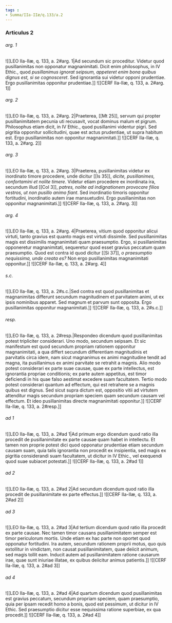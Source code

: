 ```yaml
---
tags : 
- Summa/IIa-IIæ/q.133/a.2
---
```


### Articulus 2

###### arg. 1
![[LEO IIa-IIæ, q. 133, a. 2#arg. 1|Ad secundum sic proceditur. Videtur quod pusillanimitas non opponatur magnanimitati. Dicit enim philosophus, in IV Ethic., quod *pusillanimus ignorat seipsum, appeteret enim bona quibus dignus est, si se cognosceret*. Sed ignorantia sui videtur opponi prudentiae. Ergo pusillanimitas opponitur prudentiae.]]
![[CERF IIa-IIæ, q. 133, a. 2#arg. 1]]

###### arg. 2
![[LEO IIa-IIæ, q. 133, a. 2#arg. 2|Praeterea, [[Mt 25]], servum qui propter pusillanimitatem pecunia uti recusavit, vocat dominus malum et pigrum. Philosophus etiam dicit, in IV Ethic., quod pusillanimi videntur pigri. Sed pigritia opponitur sollicitudini, quae est actus prudentiae, ut supra habitum est. Ergo pusillanimitas non opponitur magnanimitati.]]
![[CERF IIa-IIæ, q. 133, a. 2#arg. 2]]

###### arg. 3
![[LEO IIa-IIæ, q. 133, a. 2#arg. 3|Praeterea, pusillanimitas videtur ex inordinato timore procedere, unde dicitur [[Is 35]], *dicite, pusillanimes, confortamini et nolite timere*. Videtur etiam procedere ex inordinata ira, secundum illud [[Col 3]], *patres, nolite ad indignationem provocare filios vestros, ut non pusillo animo fiant*. Sed inordinatio timoris opponitur fortitudini, inordinatio autem irae mansuetudini. Ergo pusillanimitas non opponitur magnanimitati.]]
![[CERF IIa-IIæ, q. 133, a. 2#arg. 3]]

###### arg. 4
![[LEO IIa-IIæ, q. 133, a. 2#arg. 4|Praeterea, vitium quod opponitur alicui virtuti, tanto gravius est quanto magis est virtuti dissimile. Sed pusillanimitas magis est dissimilis magnanimitati quam praesumptio. Ergo, si pusillanimitas opponeretur magnanimitati, sequeretur quod esset gravius peccatum quam praesumptio. Quod est contra id quod dicitur [[Si 37]], *o praesumptio nequissima, unde creata es?* Non ergo pusillanimitas magnanimitati opponitur.]]
![[CERF IIa-IIæ, q. 133, a. 2#arg. 4]]

###### s.c.
![[LEO IIa-IIæ, q. 133, a. 2#s.c.|Sed contra est quod pusillanimitas et magnanimitas differunt secundum magnitudinem et parvitatem animi, ut ex ipsis nominibus apparet. Sed magnum et parvum sunt opposita. Ergo pusillanimitas opponitur magnanimitati.]]
![[CERF IIa-IIæ, q. 133, a. 2#s.c.]]

###### resp.
![[LEO IIa-IIæ, q. 133, a. 2#resp.|Respondeo dicendum quod pusillanimitas potest tripliciter considerari. Uno modo, secundum seipsam. Et sic manifestum est quod secundum propriam rationem opponitur magnanimitati, a qua differt secundum differentiam magnitudinis et parvitatis circa idem, nam sicut magnanimus ex animi magnitudine tendit ad magna, ita pusillanimus ex animi parvitate se retrahit a magnis. Alio modo potest considerari ex parte suae causae, quae ex parte intellectus, est ignorantia propriae conditionis; ex parte autem appetitus, est timor deficiendi in his quae falso aestimat excedere suam facultatem. Tertio modo potest considerari quantum ad effectum, qui est retrahere se a magnis quibus est dignus. Sed sicut supra dictum est, oppositio vitii ad virtutem attenditur magis secundum propriam speciem quam secundum causam vel effectum. Et ideo pusillanimitas directe magnanimitati opponitur.]]
![[CERF IIa-IIæ, q. 133, a. 2#resp.]]

###### ad 1
![[LEO IIa-IIæ, q. 133, a. 2#ad 1|Ad primum ergo dicendum quod ratio illa procedit de pusillanimitate ex parte causae quam habet in intellectu. Et tamen non proprie potest dici quod opponatur prudentiae etiam secundum causam suam, quia talis ignorantia non procedit ex insipientia, sed magis ex pigritia considerandi suam facultatem, ut dicitur in IV Ethic., vel exequendi quod suae subiacet potestati.]]
![[CERF IIa-IIæ, q. 133, a. 2#ad 1]]

###### ad 2
![[LEO IIa-IIæ, q. 133, a. 2#ad 2|Ad secundum dicendum quod ratio illa procedit de pusillanimitate ex parte effectus.]]
![[CERF IIa-IIæ, q. 133, a. 2#ad 2]]

###### ad 3
![[LEO IIa-IIæ, q. 133, a. 2#ad 3|Ad tertium dicendum quod ratio illa procedit ex parte causae. Nec tamen timor causans pusillanimitatem semper est timor periculorum mortis. Unde etiam ex hac parte non oportet quod opponatur fortitudini. Ira autem, secundum rationem proprii motus, quo quis extollitur in vindictam, non causat pusillanimitatem, quae deiicit animum, sed magis tollit eam. Inducit autem ad pusillanimitatem ratione causarum irae, quae sunt iniuriae illatae, ex quibus deiicitur animus patientis.]]
![[CERF IIa-IIæ, q. 133, a. 2#ad 3]]

###### ad 4
![[LEO IIa-IIæ, q. 133, a. 2#ad 4|Ad quartum dicendum quod pusillanimitas est gravius peccatum, secundum propriam speciem, quam praesumptio, quia per ipsam recedit homo a bonis, quod est pessimum, ut dicitur in IV Ethic. Sed praesumptio dicitur esse nequissima ratione superbiae, ex qua procedit.]]
![[CERF IIa-IIæ, q. 133, a. 2#ad 4]]


